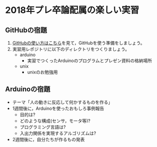 # 2018年プレ卒論配属の楽しい実習


## GitHubの宿題

1. [GitHubの使い方はこちら](GitHub-Intro.md)を見て，GitHubを使う準備をしましょう。
2. 実習用レポジトリに以下のディレクトリをつくりましょう。
	- arduino
		- 実習でつくったArduinoのプログラムとプレゼン資料の格納場所
	- unix
		- unixのお勉強用

## Arduinoの宿題
- テーマ「人の動きに反応して何かするものを作る」
- 1週間後に，Arduinoを使ったおもしろ事例報告
   - 目的は?
   - どのような構成(センサ，モータ等)?
   - プログラミング言語は?
   - 入出力関係を実現するアルゴリズムは?
- 2週間後に，自分たちが作るもの発表

